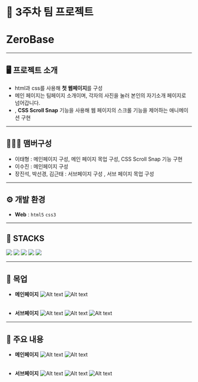 # 🚩 3주차 팀 프로젝트
# **ZeroBase**
----------------------------------------------------------

## 🖥️ 프로젝트 소개
-  html과 css를 사용해 **첫 웹페이지**를 구성
-  메인 페이지는 팀페이지 소개이며, 각자의 사진을 눌러 본인의 자기소개 페이지로 넘어갑니다.
- , **CSS Scroll Snap** 기능을 사용해 웹 페이지의 스크롤 기능을 제어하는 애니메이션 구현

----------------------------------------------------------


## 🧑‍🤝‍🧑 맴버구성
 - 이태형 : 메인페이지 구성, 메인 페이지 목업 구성, CSS Scroll Snap 기능 구현
 - 이수진 : 메인페이지 구성
 - 장진석, 박선경, 김근태 : 서브페이지 구성 , 서브 페이지 목업 구성

----------------------------------------------------------

## ⚙️ 개발 환경
- **Web** : `html5` `css3`
----------------------------------------------------------
## 📓 STACKS
 <img src="https://img.shields.io/badge/Python-3776AB?style=for-the-badge&logo=Python&logoColor=white"> <img src="https://img.shields.io/badge/Jupyter-F37626?style=for-the-badge&logo=Jupyter&logoColor=white"> <img src="https://img.shields.io/badge/Pandas-150458?style=for-the-badge&logo=Pandas&logoColor=white"> <img src="https://img.shields.io/badge/html5-E34F26?style=for-the-badge&logo=html5&logoColor=white"> <img src="https://img.shields.io/badge/CSS3-EC407A?style=for-the-badge&logo=CSS3&logoColor=white">

----------------------------------------------------------
## 📍 목업
- **메인페이지**
![Alt text](readme_img/image.png)
![Alt text](readme_img/image-1.png)
<br></br>

- **서브페이지**
![Alt text](readme_img/image-2.png)
![Alt text](readme_img/image-3.png)
![Alt text](readme_img/image-4.png)

----------------------------------------------------------
## 📌 주요 내용
- **메인페이지**
![Alt text](readme_img/image-5.png)
![Alt text](readme_img/main1.png)
<br></br>

- **서브페이지**
![Alt text](readme_img/sub1.png)
![Alt text](readme_img/sub2.png)
![Alt text](readme_img/sub3.png)

